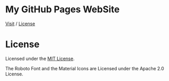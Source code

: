 # My GitHub Pages WebSite

[Visit](https://caiodsa-lab.github.io)
 / 
[License](https://github.com/caiodsa-lab/caiodsa-lab.github.io/blob/main/LICENSE)

# License
Licensed under the [MIT License](https://github.com/caiodsa-lab/caiodsa-lab.github.io/blob/main/LICENSE).

The Roboto Font and the Material Icons are Licensed under the Apache 2.0 License.
